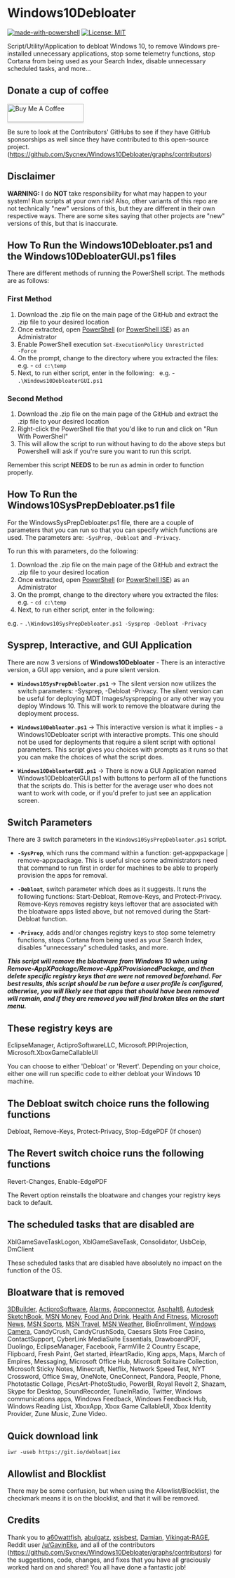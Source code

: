 # Windows10Debloater

[![made-with-powershell](https://img.shields.io/badge/PowerShell-1f425f?logo=Powershell)](https://microsoft.com/PowerShell)
[![License: MIT](https://img.shields.io/badge/License-MIT-yellow.svg)](https://opensource.org/licenses/MIT)

Script/Utility/Application to debloat Windows 10, to remove Windows pre-installed unnecessary applications, stop some telemetry functions, stop Cortana from being used as your Search Index, disable unnecessary scheduled tasks, and more...

## Donate a cup of coffee
<a href="https://www.buymeacoffee.com/HZNh7w1Bm" target="_blank"><img src="https://www.buymeacoffee.com/assets/img/custom_images/orange_img.png" alt="Buy Me A Coffee" style="height: 41px !important;width: 174px !important;box-shadow: 0px 3px 2px 0px rgba(190, 190, 190, 0.5) !important;-webkit-box-shadow: 0px 3px 2px 0px rgba(190, 190, 190, 0.5) !important;" ></a>

Be sure to look at the Contributors' GitHubs to see if they have GitHub sponsorships as well since they have contributed to this open-source project. (https://github.com/Sycnex/Windows10Debloater/graphs/contributors)

## Disclaimer

**WARNING:** I do **NOT** take responsibility for what may happen to your system! Run scripts at your own risk!
Also, other variants of this repo are not technically "new" versions of this, but they are different in their own respective ways. There are some sites saying that other projects are "new" versions of this, but that is inaccurate.

## How To Run the Windows10Debloater.ps1 and the Windows10DebloaterGUI.ps1 files

There are different methods of running the PowerShell script. The methods are as follows:

### First Method

1) Download the .zip file on the main page of the GitHub and extract the .zip file to your desired location
2) Once extracted, open [PowerShell](https://docs.microsoft.com/en-us/powershell/scripting/overview?view=powershell-5.1) (or [PowerShell ISE](https://docs.microsoft.com/en-us/powershell/scripting/windows-powershell/ise/introducing-the-windows-powershell-ise?view=powershell-7)) as an Administrator
3) Enable PowerShell execution
<code>Set-ExecutionPolicy Unrestricted -Force</code>
4) On the prompt, change to the directory where you extracted the files:
  e.g. - `cd c:\temp`
5) Next, to run either script, enter in the following:
  e.g. - `.\Windows10DebloaterGUI.ps1`

### Second Method

1) Download the .zip file on the main page of the GitHub and extract the .zip file to your desired location
2) Right-click the PowerShell file that you'd like to run and click on "Run With PowerShell"
3) This will allow the script to run without having to do the above steps but Powershell will ask if you're sure you want to run this script.

Remember this script **NEEDS** to be run as admin in order to function properly.

## How To Run the Windows10SysPrepDebloater.ps1 file

For the WindowsSysPrepDebloater.ps1 file, there are a couple of parameters that you can run so that you can specify which functions are used. The parameters are:
`-SysPrep`, `-Debloat` and `-Privacy`.

To run this with parameters, do the following:

1) Download the .zip file on the main page of the GitHub and extract the .zip file to your desired location
2) Once extracted, open [PowerShell](https://docs.microsoft.com/en-us/powershell/scripting/overview?view=powershell-5.1) (or [PowerShell ISE](https://docs.microsoft.com/en-us/powershell/scripting/windows-powershell/ise/introducing-the-windows-powershell-ise?view=powershell-7)) as an Administrator
3) On the prompt, change to the directory where you extracted the files:
  e.g. - `cd c:\temp`
4) Next, to run either script, enter in the following:

  e.g. - `.\Windows10SysPrepDebloater.ps1 -Sysprep -Debloat -Privacy`


## Sysprep, Interactive, and GUI Application

There are now 3 versions of **Windows10Debloater** - There is an interactive version, a GUI app version, and a pure silent version.

- **`Windows10SysPrepDebloater.ps1`** -> The silent version now utilizes the switch parameters: -Sysprep, -Debloat -Privacy. The silent version can be useful for deploying MDT Images/sysprepping or any other way you deploy Windows 10. This will work to remove the bloatware during the deployment process.

- **`Windows10Debloater.ps1`** -> This interactive version is what it implies - a Windows10Debloater script with interactive prompts. This one should not be used for deployments that require a silent script with optional parameters. This script gives you choices with prompts as it runs so that you can make the choices of what the script does.

- **`Windows10DebloaterGUI.ps1`** -> There is now a GUI Application named Windows10DebloaterGUI.ps1 with buttons to perform all of the functions that the scripts do. This is better for the average user who does not want to work with code, or if you'd prefer to just see an application screen.

## Switch Parameters

There are 3 switch parameters in the `Windows10SysPrepDebloater.ps1` script.

- **`-SysPrep`**, which runs the command within a function: get-appxpackage | remove-appxpackage. This is useful since some administrators need that command to run first in order for machines to be able to properly provision the apps for removal.

- **`-Debloat`**, switch parameter which does as it suggests. It runs the following functions: Start-Debloat, Remove-Keys, and Protect-Privacy.
Remove-Keys removes registry keys leftover that are associated with the bloatware apps listed above, but not removed during the Start-Debloat function.

- **`-Privacy`**, adds and/or changes registry keys to stop some telemetry functions, stops Cortana from being used as your Search Index, disables "unnecessary" scheduled tasks, and more.

***This script will remove the bloatware from Windows 10 when using Remove-AppXPackage/Remove-AppXProvisionedPackage, and then delete specific registry keys that are were not removed beforehand. For best results, this script should be run before a user profile is configured, otherwise, you will likely see that apps that should have been removed will remain, and if they are removed you will find broken tiles on the start menu.***

## These registry keys are

EclipseManager,
ActiproSoftwareLLC,
Microsoft.PPIProjection,
Microsoft.XboxGameCallableUI

You can choose to either 'Debloat' or 'Revert'. Depending on your choice, either one will run specific code to either debloat your Windows 10 machine.

## The Debloat switch choice runs the following functions

Debloat,
Remove-Keys,
Protect-Privacy,
Stop-EdgePDF (If chosen)

## The Revert switch choice runs the following functions

Revert-Changes,
Enable-EdgePDF

The Revert option reinstalls the bloatware and changes your registry keys back to default.

## The scheduled tasks that are disabled are

XblGameSaveTaskLogon,
XblGameSaveTask,
Consolidator,
UsbCeip,
DmClient

These scheduled tasks that are disabled have absolutely no impact on the function of the OS.

## Bloatware that is removed

[3DBuilder](https://www.microsoft.com/en-us/p/3d-builder/9wzdncrfj3t6),
[ActiproSoftware](https://www.microsoft.com/en-us/p/actipro-universal-windows-controls/9wzdncrdlvzp),
[Alarms](https://www.microsoft.com/en-us/p/windows-alarms-clock/9wzdncrfj3pr?activetab=pivot:overviewtab),
[Appconnector](https://www.microsoft.com/en-us/p/connector/9wzdncrdjmlj?activetab=pivot:overviewtab),
[Asphalt8](https://www.microsoft.com/en-us/p/asphalt-8-racing-game-drive-drift-at-real-speed/9wzdncrfj26j?activetab=pivot:overviewtab),
[Autodesk SketchBook](https://www.microsoft.com/en-us/p/autodesk-sketchbook/9nblggh4vzw5),
[MSN Money](https://www.microsoft.com/en-us/p/msn-money/9wzdncrfhv4v?activetab=pivot:overviewtab),
[Food And Drink](https://www.microsoft.com/en-us/p/food-and-drink/9nblggh0jhqg),
[Health And Fitness](https://www.microsoft.com/en-us/p/health-fitness-free/9wzdncrcwcdp),
[Microsoft News](https://www.microsoft.com/en-us/p/microsoft-news/9wzdncrfhvfw#activetab=pivot:overviewtab),
[MSN Sports](https://www.microsoft.com/en-us/p/msn-sports/9wzdncrfhvh4?activetab=pivot:overviewtab),
[MSN Travel](https://www.microsoft.com/en-us/p/msn-travel/9wzdncrfj3ft?activetab=pivot:overviewtab),
[MSN Weather](https://www.microsoft.com/en-us/p/msn-weather/9wzdncrfj3q2?activetab=pivot:overviewtab),
BioEnrollment,
[Windows Camera](https://www.microsoft.com/en-us/p/windows-camera/9wzdncrfjbbg#activetab=pivot:overviewtab),
CandyCrush,
CandyCrushSoda,
Caesars Slots Free Casino,
ContactSupport,
CyberLink MediaSuite Essentials,
DrawboardPDF,
Duolingo,
EclipseManager,
Facebook,
FarmVille 2 Country Escape,
Flipboard,
Fresh Paint,
Get started,
iHeartRadio,
King apps,
Maps,
March of Empires,
Messaging,
Microsoft Office Hub,
Microsoft Solitaire Collection,
Microsoft Sticky Notes,
Minecraft,
Netflix,
Network Speed Test,
NYT Crossword,
Office Sway,
OneNote,
OneConnect,
Pandora,
People,
Phone,
Phototastic Collage,
PicsArt-PhotoStudio,
PowerBI,
Royal Revolt 2,
Shazam,
Skype for Desktop,
SoundRecorder,
TuneInRadio,
Twitter,
Windows communications apps,
Windows Feedback,
Windows Feedback Hub,
Windows Reading List,
XboxApp,
Xbox Game CallableUI,
Xbox Identity Provider,
Zune Music,
Zune Video.

## Quick download link

`iwr -useb https://git.io/debloat|iex`

## Allowlist and Blocklist
There may be some confusion, but when using the Allowlist/Blocklist, the checkmark means it is on the blocklist, and that it will be removed.

## Credits

Thank you to [a60wattfish](https://github.com/a60wattfish), [abulgatz](abulgatz), [xsisbest](https://github.com/xsisbest), [Damian](https://github.com/Damian), [Vikingat-RAGE](https://github.com/Vikingat-RAGE), Reddit user [/u/GavinEke](https://github.com/GavinEke), and all of the contributors (https://github.com/Sycnex/Windows10Debloater/graphs/contributors) for the suggestions, code, changes, and fixes that you have all graciously worked hard on and shared! You all have done a fantastic job!

